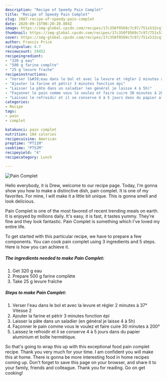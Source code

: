 ```yaml
---
description: "Recipe of Speedy Pain Complet"
title: "Recipe of Speedy Pain Complet"
slug: 1087-recipe-of-speedy-pain-complet
date: 2020-09-15T06:20:20.884Z
image: https://img-global.cpcdn.com/recipes/17c350f9569c7c97/751x532cq70/pain-complet-photo-principale-de-la-recette.jpg
thumbnail: https://img-global.cpcdn.com/recipes/17c350f9569c7c97/751x532cq70/pain-complet-photo-principale-de-la-recette.jpg
cover: https://img-global.cpcdn.com/recipes/17c350f9569c7c97/751x532cq70/pain-complet-photo-principale-de-la-recette.jpg
author: Francis Price
ratingvalue: 4.7
reviewcount: 29452
recipeingredient:
- "320 g eau"
- "500 g farine complte"
- "25 g levure frache"
recipeinstructions:
- "Verser l&#39;eau dans le bol et avec la levure et régler 2 minutes à 37° Vitesse 2"
- "Ajouter la farine et pétrir 3 minutes fonction épi"
- "Laisser la pâte dans un saladier (en général je laisse 4 à 5h)"
- "Façonner le pain comme vous le voulez et faire cuire 30 minutes à 200°"
- "Laissez le refroidir et il se conserve 4 à 5 jours dans du papier aluminium et boîte hermétique."
categories:
- Recipe
tags:
- pain
- complet

katakunci: pain complet 
nutrition: 184 calories
recipecuisine: American
preptime: "PT11M"
cooktime: "PT52M"
recipeyield: "4"
recipecategory: Lunch

---
```



![Pain Complet](https://img-global.cpcdn.com/recipes/17c350f9569c7c97/751x532cq70/pain-complet-photo-principale-de-la-recette.jpg)

Hello everybody, it is Drew, welcome to our recipe page. Today, I'm gonna show you how to make a distinctive dish, pain complet. It is one of my favorites. For mine, I will make it a little bit unique. This is gonna smell and look delicious.



Pain Complet is one of the most favored of recent trending meals on earth. It is enjoyed by millions daily. It's easy, it is fast, it tastes yummy. They're fine and they look fantastic. Pain Complet is something which I've loved my entire life.


To get started with this particular recipe, we have to prepare a few components. You can cook pain complet using 3 ingredients and 5 steps. Here is how you can achieve it.

<!--inarticleads1-->

##### The ingredients needed to make Pain Complet:

1. Get 320 g eau
1. Prepare 500 g farine complète
1. Take 25 g levure fraîche




<!--inarticleads2-->

##### Steps to make Pain Complet:

1. Verser l&#39;eau dans le bol et avec la levure et régler 2 minutes à 37° Vitesse 2
1. Ajouter la farine et pétrir 3 minutes fonction épi
1. Laisser la pâte dans un saladier (en général je laisse 4 à 5h)
1. Façonner le pain comme vous le voulez et faire cuire 30 minutes à 200°
1. Laissez le refroidir et il se conserve 4 à 5 jours dans du papier aluminium et boîte hermétique.




So that's going to wrap this up with this exceptional food pain complet recipe. Thank you very much for your time. I am confident you will make this at home. There is gonna be more interesting food in home recipes coming up. Don't forget to save this page on your browser, and share it to your family, friends and colleague. Thank you for reading. Go on get cooking!
